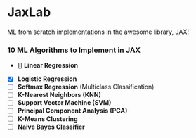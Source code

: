 # JaxLab
ML from scratch implementations in the awesome library, JAX!

### 10 ML Algorithms to Implement in JAX
- [] **Linear Regression**  
- [x] **Logistic Regression**  
- [ ] **Softmax Regression** (Multiclass Classification)  
- [ ] **K-Nearest Neighbors (KNN)**  
- [ ] **Support Vector Machine (SVM)**  
- [ ] **Principal Component Analysis (PCA)**  
- [ ] **K-Means Clustering**  
- [ ] **Naive Bayes Classifier**  
